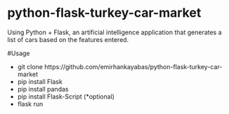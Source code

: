 # python-flask-turkey-car-market
 Using Python + Flask, an artificial intelligence application that generates a list of cars based on the features entered.

#Usage
<ul>
  <li>git clone https://github.com/emirhankayabas/python-flask-turkey-car-market</li>
  <li>pip install Flask</li>
  <li>pip install pandas</li>
  <li>pip install Flask-Script (*optional)</li>
  <li>flask run</li>
</ul>
